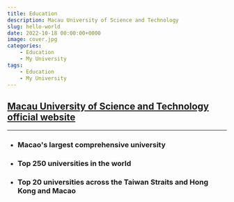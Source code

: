 ```yaml
---
title: Education
description: Macau University of Science and Technology
slug: hello-world
date: 2022-10-18 00:00:00+0000
image: cover.jpg
categories:
    - Education
    - My University
tags:
    - Education
    - My University
---
```


## [Macau University of Science and Technology official website](https://www.must.edu.mo/)

------



- ### Macao's largest comprehensive university
- ### Top 250 universities in the world
- ### Top 20 universities across the Taiwan Straits and Hong Kong and Macao

